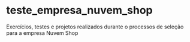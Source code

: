 # teste_empresa_nuvem_shop
Exercícios, testes e projetos realizados durante o processos de seleção para a empresa Nuvem Shop
